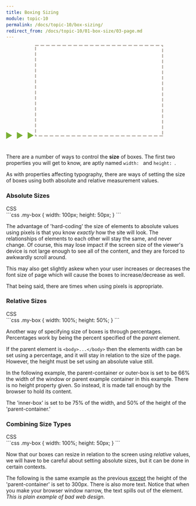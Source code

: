 ```yaml
---
title: Boxing Sizing
module: topic-10
permalink: /docs/topic-10/box-sizing/
redirect_from: /docs/topic-10/01-box-size/03-page.md
---
```


<img src="./../../../img/arrow-divider.svg" style="width: 75px; border: none; margin: 0px 0 20px 0" />

<img src="../img/box-model-content.gif" alt="drawing basic boxes" style="width: 350px; margin: 0 auto 30px;" />

There are a number of ways to control the **size** of boxes. The first two properties you will get to know, are aptly named `width: ` and `height: `.

As with properties affecting typography, there are ways of setting the size of boxes using both absolute and relative measurement values.


### Absolute Sizes

<div id="code-heading">CSS</div>
```css
.my-box {
  width: 100px;
  height: 50px;
}
```

The advantage of 'hard-coding' the size of elements to absolute values using pixels is that you know _exactly_ how the site will look. The relationships of elements to each other will stay the same, and never change. Of course, this may lose impact if the screen size of the viewer's device is not large enough to see all of the content, and they are forced to awkwardly scroll around.

This may also get slightly askew when your user increases or decreases the font size of page which will cause the boxes to increase/decrease as well.

That being said, there are times when using pixels is appropriate.

<div class="codepen-embed">
  <p data-height="400" data-theme-id="30567" data-slug-hash="OObdbv" data-default-tab="css,result" data-user="Media-Ed-Online" data-embed-version="2" data-pen-title="[Topic-09]  Box Models, Pt. 1" class="codepen"></p>
</div>

### Relative Sizes

<div id="code-heading">CSS</div>
```css
.my-box {
  width: 100%;
  height: 50%;
}
```

Another way of specifying size of boxes is through percentages. Percentages work by being the percent specified of the _parent_ element.

If the parent element is `<body>...</body>` then the elements width can be set using a percentage, and it will stay in relation to the size of the page. However, the height must be set using an absolute value still.

In the following example, the parent-container or outer-box is set to be 66% the width of the window or parent example container in this example. There is no height property given. So instead, it is made tall enough by the browser to hold its content.

The 'inner-box' is set to be 75% of the width, and 50% of the height of the 'parent-container.'

<div class="codepen-embed">
  <p data-height="400" data-theme-id="30567" data-slug-hash="qVqgxR" data-default-tab="css,result" data-user="Media-Ed-Online" data-embed-version="2" data-pen-title="[Topic-09] Box Models, Pt. 2" class="codepen"></p>
</div>


<h3 id="combine-size">Combining Size Types</h3>

<div id="code-heading">CSS</div>
```css
.my-box {
  width: 100%;
  height: 50px;
}
```

Now that our boxes can resize in relation to the screen using _relative_ values, we will have to be careful about setting absolute sizes, but it can be done in certain contexts.

The following is the same example as the previous <u>except</u> the height of the 'parent-container' is set to 300px. There is also more text. Notice that when you make your browser window narrow, the text spills out of the element. _This is plain example of bad web design._

<div class="codepen-embed">
  <p data-height="600" data-theme-id="30567" data-slug-hash="VrmRZX" data-default-tab="css,result" data-user="Media-Ed-Online" data-embed-version="2" data-pen-title="[Topic-09] Box Models, Pt. 3" class="codepen"></p>
</div>
